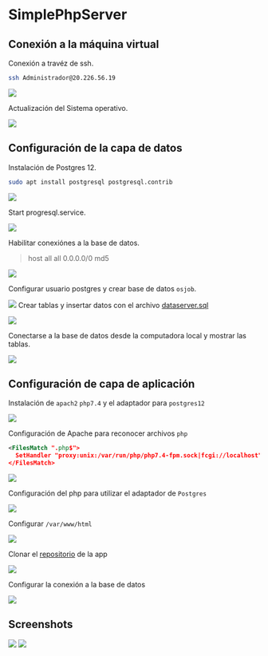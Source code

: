 # SimplePhpServer

## Conexión a la máquina virtual

Conexión a travéz de ssh.
```bash
ssh Administrador@20.226.56.19
```
![](imgs/shh-01-connect.png)

Actualización del Sistema operativo.

![](imgs/ssh-02-update.png)

## Configuración de la capa de datos
Instalación de Postgres 12.
```bash
sudo apt install postgresql postgresql.contrib
```
![](imgs/ssh-03-i-postgres.png)

Start progresql.service.

![](imgs/ssh-04-start-postgres.png)

Habilitar conexiónes a la base de datos.

> host  all  all  0.0.0.0/0  md5

![](imgs/ssh-05-config.png)

Configurar usuario postgres y crear base de datos `osjob`.

![](imgs/ssh-06-config-user-database.png)
Crear tablas y insertar datos con el archivo <a href="https://gist.github.com/ggonzalesd/0039bfbc64b0c484819ed6948274aff7">dataserver.sql</a>

![](imgs/ssh-07-init-database.png)

Conectarse a la base de datos desde la computadora local y mostrar las tablas.

![](imgs/ssh-08-show-database.png)

## Configuración de capa de aplicación

Instalación de `apach2` `php7.4` y el adaptador para `postgres12`

![](imgs/ssh-09-Install-apache2.png)

Configuración de Apache para reconocer archivos `php`

```xml
<FilesMatch ".php$">
  SetHandler "proxy:unix:/var/run/php/php7.4-fpm.sock|fcgi://localhost"
</FilesMatch>
```
![](imgs/ssh-10-config-apach2.png)

Configuración del php para utilizar el adaptador de `Postgres`

![](imgs/ssh-11-config-php-for-postgres.png)

Configurar `/var/www/html`

![](imgs/ssh-12-init-App-Layer.png)

Clonar el <a href="https://github.com/ggonzalesd/SimplePhpServer">repositorio</a> de la app

![](imgs/ssh-13-get-projecto-from-github.png)

Configurar la conexión a la base de datos

![](imgs/ssh-16-confg-conexion.png)

## Screenshots

![](imgs/ssh-17-01-view.png)
![](imgs/ssh-17-02-view.png)